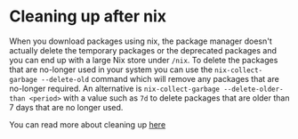 # Cleaning up after nix

When you download packages using nix, the package manager doesn't actually
delete the temporary packages or the deprecated packages and you can end up
with a large Nix store under `/nix`. To delete the packages that are no-longer
used in your system you can use the `nix-collect-garbage --delete-old` command
which will remove any packages that are no-longer required. An alternative is
`nix-collect-garbage --delete-older-than <period>` with a value such as `7d`
to delete packages that are older than 7 days that are no longer used.

You can read more about cleaning up
[here](https://nix.dev/manual/nix/2.18/command-ref/nix-collect-garbage.html#opt-delete-older-than)
